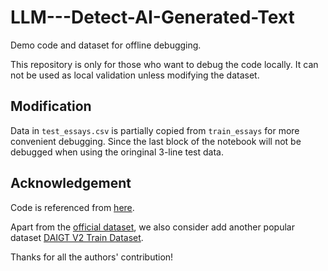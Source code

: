 # LLM---Detect-AI-Generated-Text

Demo code and dataset for offline debugging.

This repository is only for those who want to debug the code locally.
It can not be used as local validation unless modifying the dataset.

## Modification

Data in `test_essays.csv` is partially copied from `train_essays` for more convenient debugging.
Since the last block of the notebook will not be debugged when using the oringinal 3-line test data.

## Acknowledgement

Code is referenced from [here](https://www.kaggle.com/code/mfmfmf3/clean-code-detect-ai-generated).

Apart from the [official dataset](https://www.kaggle.com/competitions/llm-detect-ai-generated-text/data),
we also consider add another popular dataset [DAIGT V2 Train Dataset](https://www.kaggle.com/datasets/thedrcat/daigt-v2-train-dataset).

Thanks for all the authors' contribution!